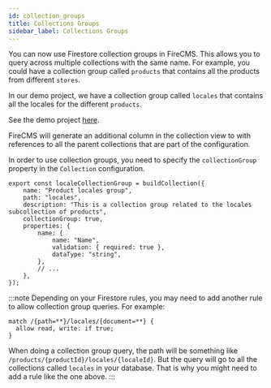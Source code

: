 ```yaml
---
id: collection_groups
title: Collections Groups
sidebar_label: Collections Groups
---
```


You can now use Firestore collection groups in FireCMS. This allows you to
query across multiple collections with the same name. For example, you could
have a collection group called `products` that contains all the products
from different `stores`.

In our demo project, we have a collection group called `locales` that
contains all the locales for the different `products`.

See the demo project [here](https://demo.firecms.co/c/locales).

FireCMS will generate an additional column in the collection view to
with references to all the parent collections that are part of the
configuration.

In order to use collection groups, you need to specify the `collectionGroup`
property in the `Collection` configuration.

```tsx
export const localeCollectionGroup = buildCollection({
    name: "Product locales group",
    path: "locales",
    description: "This is a collection group related to the locales subcollection of products",
    collectionGroup: true,
    properties: {
        name: {
            name: "Name",
            validation: { required: true },
            dataType: "string",
        },
        // ...
    },
});
```

:::note
Depending on your Firestore rules, you may need to add another
rule to allow collection group queries. For example:

```text
match /{path=**}/locales/{document=**} {
  allow read, write: if true;
}
```

When doing a collection group query, the path will be something like
`/products/{productId}/locales/{localeId}`. But the query will go to all
the collections called `locales` in your database. That is why you might need
to add a rule like the one above.
:::
